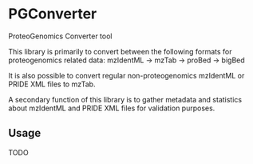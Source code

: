 # PGConverter
ProteoGenomics Converter tool

This library is primarily to convert between the following formats for proteogenomics related data:
mzIdentML -> mzTab -> proBed -> bigBed

It is also possible to convert regular non-proteogenomics mzIdentML or PRIDE XML files to mzTab.

A secondary function of this library is to gather metadata and statistics about mzIdentML and PRIDE XML files for validation purposes.

## Usage
TODO
